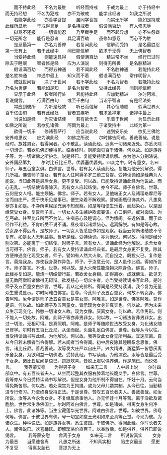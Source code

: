<!-- { "loadSidebar": true } -->
　　而不持此经　　不名为最胜
　　听经而持戒　　于戒为最上
　　亦于持经中　　而无持经想
　　不名为犯戒　　亦不为破戒
　　能学此经者　　如我之所说
　　若能学此经　　亦善学菩提
　　虽同学菩提　　而实无所学
　　能如是持戒　　此经所显示
　　于戒得具足　　是名持戒者
　　假设满百劫　　有人修忍辱
　　挝骂不还报　　一切皆能忍
　　乃至截手足　　而不起异想
　　亦不生怨嫌　　一切无所念
　　能行是忍者　　具足满百劫
　　虽修如意忍　　而心不为胜
　　是忍最第一　　亦名为善修
　　若复闻此经　　信解而受持
　　是名最胜忍　　第一无有上
　　若于此经中　　闻已能信解
　　欲求于无碍　　无上佛智者
　　当受持此经　　则能速具得
　　假使满百劫　　精进常不坐
　　经行已过时　　除去于睡眠
　　智者修是经　　应为人演说
　　则得无所畏　　是名胜精进
　　假设满百劫　　而得五神通
　　若不闻此经　　不名胜神通
　　若能持此经　　是名胜神通
　　神通中最上　　知义而不着
　　假设满百劫　　常作明智人
　　成就世间智　　决了于世间
　　若不学此经　　不名为智者
　　若能持此经　　乃名为勇健
　　若能如是知　　是名为智者
　　受持此经典　　闻则能信解
　　显示于此经　　智者所行处
　　若能持此经　　应加勤精进
　　尔时阿难。复说偈言。
　　行满百由旬　　或至千由旬
　　当诣于智者　　有是经法处
　　常应到彼所　　为听是经故
　　听已而信解　　其心恒随顺
　　假满世界火　　百千亿由旬
　　若有此经处　　智者宜疾听
　　若求圣禅定　　诸禅中最上
　　当说如是经　　为灭诸结使
　　若有欲舍去　　乐着于世间
　　为显示此经　　如佛之所说
　　若欲见诸佛　　阿閦为最上
　　于诸受持中　　此经为第一
　　欲得一切乐　　修诸菩萨行
　　应当说此经　　速到安乐处
　　欲见三佛陀　　安养难思议
　　应为演此经　　如佛之所说
　　尔时佛告阿难。善哉善哉。说是经时。族姓男女。若得闻者。心不散乱。读诵此经。远离一切诸亲近处。亦悉灭除一切想识。若欲见佛即便得见。临寿终时。则能面见百千诸佛。何以故。如是族姓子等。为一切诸佛之所护念。说是经已。复能受持读诵信解。亦为他人分别演说。
安养国品第九
　　尔时比丘比丘尼。优婆塞优婆夷。四众之中。时有童女。名曰师子。与五百童女俱。白佛言。世尊。若有女人读诵此经。复能为他分别解说。得几所福。佛告师子童女。若有女人住阿耨多罗三藐三菩提。受持读诵如是经典为人能说。当知此等是最后女身。更不复受。何以故。已能受持读诵此经为他说故。而心无乱。一切结使皆得除灭。若有女人应起结使。亦令不起。师子白佛言。世尊。云何是女人相。能生烦恼。佛言。师子。若有女人。见他端正女人及诸璎珞摩尼等宝而自庄严。受于快乐见是事已。便生染着不解观察。譬如画瓶但饰其外。凡愚臭秽亦复如是。不净所熏屎尿充满不知观察。如是等相便生乐着。而起染心。以是因缘常受女身。复告师子言。一切女人多生嫉妒欺诳妄语。心口俱异。或对面语。为乞丐故。往至比丘所而不为法。生嗔恚心及睡调心。但为愦闹。亲近俗事。而于此经作不利益。不肯听受不说不诵。昼夜常起诸烦恼心。远离解脱。有如是等心故。受女身不得远离。是故师子。一切女人皆悉应作如是观察。我当云何断诸结使不令复有。如是女人无利益事。当听是经。受持读诵。亦为他说。何以故。得闻是经分别次第。必能离于一切结使。时师子言。若有女人。读诵此经为他解说。求舍女身当可得不。佛言。师子。若有女人受持读诵此经典者。是最后女身更不复受。除其方便神通变化现受女者。师子。譬如有人然大火聚。而自投之。既投火已。复作是言。莫烧我身。亦使我身莫作异色。师子。于汝意云何。是人虽作此语。得如所言不。师子答言。不也。世尊。何以故。是大火聚性能烧物灭除身色。佛言。师子。此经亦复如是。能烧一切结使行薪。若欲舍女身相。即得离欲。成就佛法。欲见无量无数阿僧祇诸佛得无碍辩。欲发慈心一切众生者。亦当受持读诵书写此经。是时师子及五百童女白佛言。世尊。我从定光佛所。得闻是经受持读诵。我今复为无量众生重说显示。尔时阿难白佛言。世尊。今此师子及五百童女。何故不转女身。佛告阿难。汝今谓是师子及五百童女是实女耶。阿难言。如是世尊。佛答阿难。莫作是语。何以故。如此师子及五百童女。皆示现为女身非真实也。何以故。但为未来众生示现变化。怜愍一切诸女人故。现为女像。厌离女身。何以故。若作男形。则不能入一切处故。阿难。此师子等亦非男非女。何以故。一切诸法皆非男非女。出过一切法。无相可得。是真照明。阿难。是师子等随顺世法故受女身。为化诸女随已修学。尔时有五百比丘尼。从坐而起。头面礼足白佛言。世尊。我等从今以往。当受持读诵书写此经。为他解说。何以故。我等受此女身无所利益。宜速厌离。自从今日若未解者当令得解。若未闻者当令得闻。初中后夜除其睡眠系念思惟。佛言。诸比丘尼。善哉善哉。汝等发大庄严以自庄严。兴大精进。勇猛第一皆悉厌离乐舍女身。为欲利益一切佛法。受持此经。书写读诵。为他演说。汝等皆是最后受于女身。诸比丘尼闻是语已。踊跃欢喜。皆脱上服以供养佛。作是施已。而说偈言。
　　我等蒙安慰　　为得男子身
　　如来无二言　　人中最上说
　　尔时四部众中。有五百长者夫人。从坐而起整其衣服右膝着地长跪叉手。白佛言。世尊。我等亦从今日受持读诵书写解说。但是女身为他所制不得自在。怀妊十月。云何当得免斯苦耶。何以故。若处深宫为王拘摄。或为父母儿婿禁制。从今已往。当勤精进专行修习。乃至终身受持正法。于是世尊。赞叹五百长者夫人。善哉善哉。如汝所说。汝等从今永舍女身。不复继属承事他人。亦无怀妊十月等苦。离于淫欲及诸胞胎。世世常生净佛国土。尔时阿难白佛言。世尊。如是诸姊。得离女身生何净土。佛言。此诸姊等。当生宝藏莲华光世界。阿难白佛言。世尊。如彼世界。佛号何等。佛言。于彼世界有佛。号一切宝如意王光明如来至真等正觉。今现为彼。为诸众生。种种说法。如是族姓女等。悉生彼国。于彼佛所。得闻此经。尔时长者夫人。闻佛说已。欢喜踊跃。即解璎珞价直百千。以奉散佛。如是供养。供养已即说偈言。
　　我等蒙安慰　　舍离于女身
　　如来无二言　　所说皆真实
　　女身为最恶　　当愿速舍离
　　凡愚之所迷　　不知真实相
　　胎生女最恶　　愿更不复受
　　得离女胎已　　菩提为无上
